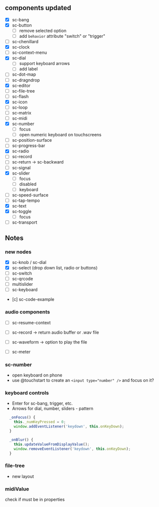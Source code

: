 ## components updated

- [x] sc-bang
- [x] sc-button
  + [ ] remove selected option
  + [ ] add `behavior` attribute "switch" or "trigger"
- [ ] sc-chenillard
- [x] sc-clock
- [ ] sc-context-menu
- [x] sc-dial
  + [ ] support keyboard arrows
  + [ ] add label
- [ ] sc-dot-map
- [ ] sc-dragndrop
- [x] sc-editor
- [ ] sc-file-tree
- [ ] sc-flash
- [x] sc-icon
- [ ] sc-loop
- [ ] sc-matrix
- [ ] sc-midi
- [x] sc-number
  + [ ] focus
  + [ ] open numeric keyboard on touchscreens
- [ ] sc-position-surface
- [ ] sc-progress-bar
- [x] sc-radio
- [ ] sc-record
- [ ] sc-return -> sc-backward
- [ ] sc-signal
- [x] sc-slider 
  + [ ] focus
  + [ ] disabled
  + [ ] keyboard
- [ ] sc-speed-surface
- [ ] sc-tap-tempo
- [x] sc-text
- [x] sc-toggle
  + [ ] focus
- [ ] sc-transport

## Notes

### new nodes

- [x] sc-knob / sc-dial
- [x] sc-select (drop down list, radio or buttons)
- [ ] sc-switch
- [ ] sc-qrcode
- [ ] multislider
- [ ] sc-keyboard
- [c] sc-code-example

### audio components
- [ ] sc-resume-context
- [ ] sc-record -> return audio buffer or .wav file
- [ ] sc-waveform -> option to play the file
- [ ] sc-meter


### sc-number

- open keyboard on phone
- use @touchstart to create an `<input type="number" />` and focus on it?

### keyboard controls

- Enter for sc-bang, trigger, etc.
- Arrows for dial, number, sliders - pattern

```js
  _onFocus() {
    this._numKeyPressed = 0;
    window.addEventListener('keydown', this.onKeyDown);
  }

  _onBlur() {
    this.updateValueFromDisplayValue();
    window.removeEventListener('keydown', this.onKeyDown);
  }
```

### file-tree

- new layout

### midiValue

check if must be in properties
